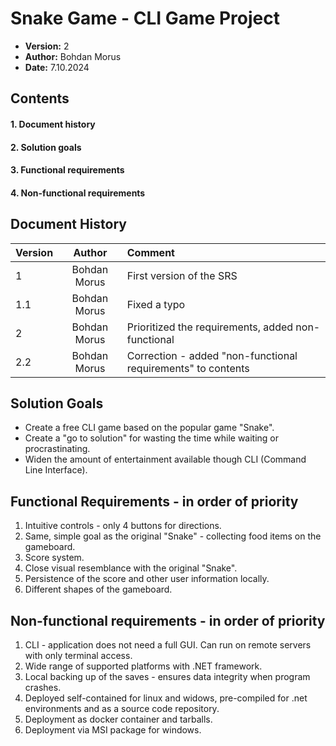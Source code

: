 # Snake Game - CLI Game Project

* **Version:** 2
* **Author:** Bohdan Morus
* **Date:** 7.10.2024

## Contents
#### 1. Document history
#### 2. Solution goals
#### 3. Functional requirements
#### 4. Non-functional requirements

## Document History
| Version | Author | Comment |
| --- | :----: | :---- |
| 1 | Bohdan Morus | First version of the SRS |
| 1.1 | Bohdan Morus | Fixed a typo |
| 2 | Bohdan Morus | Prioritized the requirements, added non-functional |
| 2.2 | Bohdan Morus | Correction - added "non-functional requirements" to contents |

## Solution Goals
* Create a free CLI game based on the popular game "Snake".
* Create a "go to solution" for wasting the time while waiting or procrastinating.
* Widen the amount of entertainment available though CLI (Command Line Interface).

## Functional Requirements - in order of priority
1. Intuitive controls - only 4 buttons for directions.
2. Same, simple goal as the original "Snake" - collecting food items on the gameboard.
3. Score system.
4. Close visual resemblance with the original "Snake".
5. Persistence of the score and other user information locally.
6. Different shapes of the gameboard.

## Non-functional requirements - in order of priority
1. CLI - application does not need a full GUI. Can run on remote servers with only terminal access.
2. Wide range of supported platforms with .NET framework.
3. Local backing up of the saves - ensures data integrity when program crashes.
4. Deployed self-contained for linux and widows, pre-compiled for .net environments and as a source code repository.
5. Deployment as docker container and tarballs.
6. Deployment via MSI package for windows.
